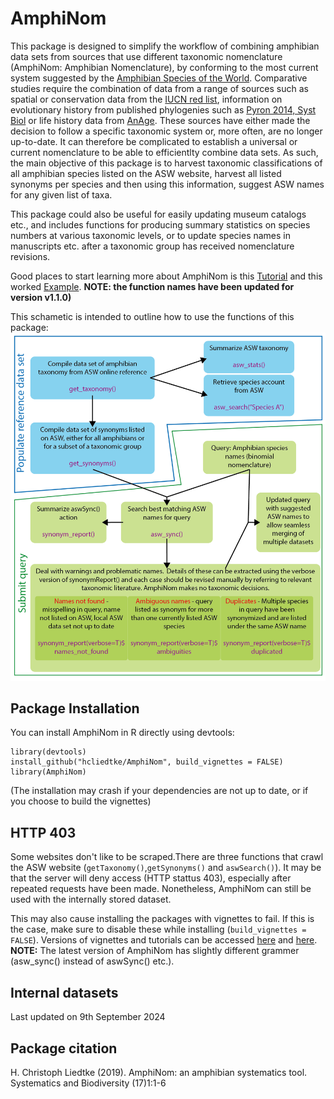 # AmphiNom

This package is designed to simplify the workflow of combining amphibian data sets from sources that use different taxonomic nomenclature (AmphiNom: Amphibian Nomenclature), by conforming to the most current system suggested by the [Amphibian Species of the World](https://amphibiansoftheworld.amnh.org/). Comparative studies require the combination of data from a range of sources such as spatial or conservation data from the [IUCN red list](http://www.iucnredlist.org/), information on evolutionary history from published phylogenies such as [Pyron 2014, Syst Biol](https://doi.org/10.1093/sysbio/syu042) or life history data from [AnAge](http://genomics.senescence.info/species/). These sources have either made the decision to follow a specific taxonomic system or, more often, are no longer up-to-date. It can therefore be complicated to establish a universal or current nomenclature to be able to efficientlty combine data sets. As such, the main objective of this package is to harvest taxonomic classifications of all amphibian species listed on the ASW website, harvest all listed synonyms per species and then using this information, suggest ASW names for any given list of taxa.

This package could also be useful for easily updating museum catalogs etc., and includes functions for producing summary statistics on species numbers at various taxonomic levels, or to update species names in manuscripts etc. after a taxonomic group has received nomenclature revisions.

Good places to start learning more about AmphiNom is this [Tutorial](https://hcliedtke.github.io/R-scrapheap/amphinom_tutorial.html) and this worked [Example](https://figshare.com/articles/dataset/AmphiNom_an_amphibian_systematics_tool/7235297). **NOTE: the function names have been updated for version v1.1.0)**

This schametic is intended to outline how to use the functions of this package:
![](schematic.png)


## Package Installation

You can install AmphiNom in R directly using devtools:

```{r}
library(devtools)
install_github("hcliedtke/AmphiNom", build_vignettes = FALSE)
library(AmphiNom)
```

(The installation may crash if your dependencies are not up to date, or if you choose to build the vignettes)

## HTTP 403

Some websites don't like to be scraped.There are three functions that crawl the ASW website (`getTaxonomy()`,`getSynonyms()` and `aswSearch()`). It may be that the server will deny access (HTTP stattus 403), especially after repeated requests have been made. Nonetheless, AmphiNom can still be used with the internally stored dataset.

This may also cause installing the packages with vignettes to fail. If this is the case, make sure to disable these while installing (`build_vignettes = FALSE`). Versions of vignettes and tutorials can be accessed [here](https://hcliedtke.github.io/R-scrapheap/amphinom_example.html) and [here](https://hcliedtke.github.io/R-scrapheap/amphinom_tutorial.html). __NOTE:__ The latest version of AmphiNom has slightly different grammer (asw_sync() instead of aswSync() etc.).

## Internal datasets

Last updated on 9th September 2024

## Package citation

H. Christoph Liedtke (2019). AmphiNom: an amphibian systematics tool. Systematics and Biodiversity (17)1:1-6
